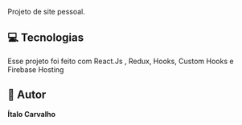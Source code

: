 Projeto de site pessoal.
<br>

## 💻 Tecnologias

Esse projeto foi feito com React.Js , Redux, Hooks, Custom Hooks e Firebase Hosting

## 👤 Autor

**Ítalo Carvalho**
